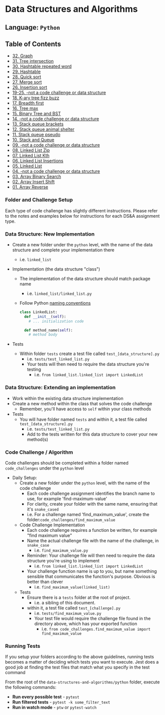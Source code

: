 # Data Structures and Algorithms

## Language: `Python`

## Table of Contents

- [32. Graph](./docs/graph/README.md)
- [31. Tree intersection](./docs/tree_intersection/README.md)
- [30. Hashtable repeated word](./docs/hashtable_repeated_word/README.md)
- [29. Hashtable](./docs/hashtable/README.md)
- [28. Quick sort](../sorting/quick/README.md)
- [27. Merge sort](../sorting/merge/README.md)
- [26. Insertion sort](../sorting/insertion/README.md)
- [19-25. -not a code challenge or data structure]()
- [18. K-ary tree fizz buzz](./docs/tree_fizz_buzz/README.md)
- [17. Breadth first](./docs/tree_breadth_first/README.md)
- [16. Tree max](./docs/tree_max/README.md)
- [15. Binary Tree and BST](./docs/trees/README.md)
- [14. -not a code challenge or data structure]()
- [13. Stack queue brackets](./docs/stack_queue_brackets/README.md)
- [12. Stack queue animal shelter](./docs/stack_queue_animal_shelter/README.md)
- [11. Stack queue pseudo](./docs/stack_queue_pseudo/README.md)
- [10. Stack and Queue](./docs/stack_and_queue/README.md)
- [09. -not a code challenge or data structure]()
- [08. Linked List Zip](./docs/linked_list_zip/README.md)
- [07. Linked List Kth](./docs/linked_list_kth/README.md)
- [06. Linked List Insertions](./docs/linked_list_insertions/README.md)
- [05. Linked List](./docs/linked_list/README.md)
- [04. -not a code challenge or data structure]()
- [03. Array Binary Search](./docs/array-binary-search/README.md)
- [02. Array Insert Shift](./docs/array-insert-shift/README.md)
- [01. Array Reverse](./docs/array-reverse/README.md)

### Folder and Challenge Setup

Each type of code challenge has slightly different instructions. Please refer to the notes and examples below for instructions for each DS&A assignment type.

### Data Structure: New Implementation

- Create a new folder under the `python` level, with the name of the data structure and complete your implementation there
  - i.e. `linked_list`
- Implementation (the data structure "class")
  - The implementation of the data structure should match package name
    - i.e. `linked_list/linked_list.py`
  - Follow Python [naming conventions](https://www.python.org/dev/peps/pep-0008/#naming-conventions)

    ```python
    class LinkedList:
      def __init__(self):
        # ... initialization code

      def method_name(self):
        # method body
    ```

- Tests
  - Within folder `tests` create a test file called `test_[data_structure].py`
    - i.e. `tests/test_linked_list.py`
    - Your tests will then need to require the data structure you're testing
      - i.e. `from linked_list.linked_list import LinkedList`

### Data Structure: Extending an implementation

- Work within the existing data structure implementation
- Create a new method within the class that solves the code challenge
  - Remember, you'll have access to `self` within your class methods
- Tests
  - You will have folder named `tests` and within it, a test file called `test_[data_structure].py`
    - i.e. `tests/test_linked_list.py`
    - Add to the tests written for this data structure to cover your new method(s)

### Code Challenge / Algorithm

Code challenges should be completed within a folder named `code_challenges` under the `python` level

- Daily Setup:
  - Create a new folder under the `python` level, with the name of the code challenge
    - Each code challenge assignment identifies the branch name to use, for example 'find-maximum-value'
    - For clarity, create your folder with the same name, ensuring that it's `snake_cased`
    - i.e. For a challenge named 'find_maximum_value', create the folder:`code_challenges/find_maximum_value`
  - Code Challenge Implementation
    - Each code challenge requires a function be written, for example "find maximum value"
    - Name the actual challenge file with the name of the challenge, in `snake_case`
      - i.e. `find_maximum_value.py`
    - Reminder: Your challenge file will then need to require the data structure you're using to implement
      - i.e. `from linked_list.linked_list import LinkedList`
    - Your challenge function name is up to you, but name something sensible that communicates the function's purpose. Obvious is better than clever
      - i.e. `find_maximum_value(linked_list)`
  - Tests
    - Ensure there is a `tests` folder at the root of project.
      - i.e. a sibling of this document.
    - within it, a test file called `test_[challenge].py`
      - i.e. `tests/find_maximum_value.py`
      - Your test file would require the challenge file found in the directory above, which has your exported function
        - i.e. `from code_challenges.find_maximum_value import find_maximum_value`

### Running Tests

If you setup your folders according to the above guidelines, running tests becomes a matter of deciding which tests you want to execute.  Jest does a good job at finding the test files that match what you specify in the test command

From the root of the `data-structures-and-algorithms/python` folder, execute the following commands:

- **Run every possible test** - `pytest`
- **Run filtered tests** - `pytest -k some_filter_text`
- **Run in watch mode** - `ptw` or `pytest-watch`
